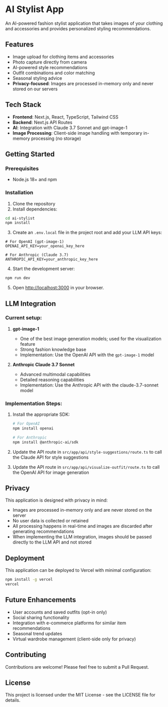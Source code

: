 # AI Stylist App

An AI-powered fashion stylist application that takes images of your clothing and accessories and provides personalized styling recommendations.

## Features

- Image upload for clothing items and accessories
- Photo capture directly from camera
- AI-powered style recommendations
- Outfit combinations and color matching
- Seasonal styling advice
- **Privacy-focused**: Images are processed in-memory only and never stored on our servers

## Tech Stack

- **Frontend**: Next.js, React, TypeScript, Tailwind CSS
- **Backend**: Next.js API Routes
- **AI**: Integration with Claude 3.7 Sonnet and gpt-image-1
- **Image Processing**: Client-side image handling with temporary in-memory processing (no storage)

## Getting Started

### Prerequisites

- Node.js 18+ and npm

### Installation

1. Clone the repository
2. Install dependencies:

```bash
cd ai-stylist
npm install
```

3. Create an `.env.local` file in the project root and add your LLM API keys:

```
# For OpenAI (gpt-image-1)
OPENAI_API_KEY=your_openai_key_here

# For Anthropic (Claude 3.7)
ANTHROPIC_API_KEY=your_anthropic_key_here
```

4. Start the development server:

```bash
npm run dev
```

5. Open [http://localhost:3000](http://localhost:3000) in your browser.

## LLM Integration

### Current setup:

1. **gpt-image-1**
   - One of the best image generation models; used for the visualization feature
   - Strong fashion knowledge base
   - Implementation: Use the OpenAI API with the `gpt-image-1` model

2. **Anthropic Claude 3.7 Sonnet**
   - Advanced multimodal capabilities
   - Detailed reasoning capabilities
   - Implementation: Use the Anthropic API with the claude-3.7-sonnet model

### Implementation Steps:

1. Install the appropriate SDK:
   ```bash
   # For OpenAI
   npm install openai
   
   # For Anthropic
   npm install @anthropic-ai/sdk
   ```

2. Update the API route in `src/app/api/style-suggestions/route.ts` to call the Claude API for style suggestions

2. Update the API route in `src/app/api/visualize-outfit/route.ts` to call the OpenAI API for image generation

## Privacy

This application is designed with privacy in mind:

- Images are processed in-memory only and are never stored on the server
- No user data is collected or retained
- All processing happens in real-time and images are discarded after generating recommendations
- When implementing the LLM integration, images should be passed directly to the LLM API and not stored

## Deployment

This application can be deployed to Vercel with minimal configuration:

```bash
npm install -g vercel
vercel
```

## Future Enhancements

- User accounts and saved outfits (opt-in only)
- Social sharing functionality
- Integration with e-commerce platforms for similar item recommendations
- Seasonal trend updates
- Virtual wardrobe management (client-side only for privacy)

## Contributing

Contributions are welcome! Please feel free to submit a Pull Request.

## License

This project is licensed under the MIT License - see the LICENSE file for details.
